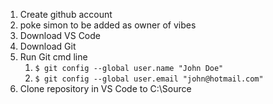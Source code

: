 1. Create github account
1. poke simon to be added as owner of vibes
1. Download VS Code
1. Download Git
1. Run Git cmd line
    1. ```$ git config --global user.name "John Doe"```
    1. ```$ git config --global user.email "john@hotmail.com"```
1. Clone repository in VS Code to C:\Source

